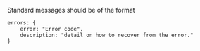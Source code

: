 Standard messages should be of the format

```
errors: {
    error: "Error code",
    description: "detail on how to recover from the error."
}
```
